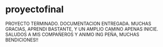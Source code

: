 # proyectofinal
PROYECTO TERMINADO.
DOCUMENTACION ENTREGADA.
MUCHAS GRACIAS, APRENDI BASTANTE, Y UN AMPLIO CAMINO APENAS INICIE.
SALUDOS A MIS COMPAÑEROS Y ANIMO ING PEÑA, MUCHAS BENDICIONES!!
